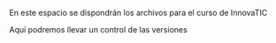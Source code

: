 En este espacio se dispondrán los archivos para el curso de InnovaTIC

Aquí podremos llevar un control de las versiones
